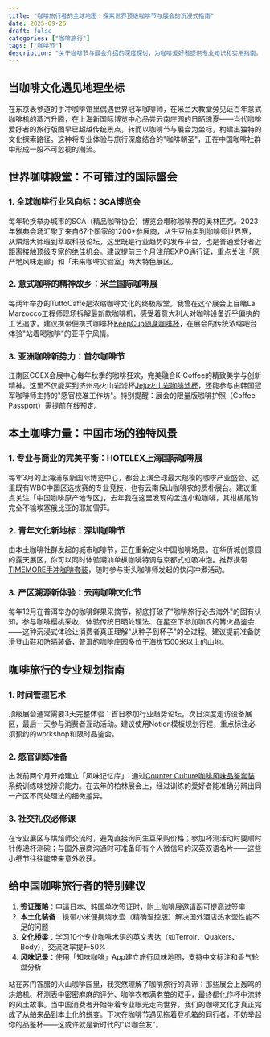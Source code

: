 ```yaml
---
title: "咖啡旅行者的全球地图：探索世界顶级咖啡节与展会的沉浸式指南"
date: 2025-09-26
draft: false
categories: ["咖啡旅行"]
tags: ["咖啡节"]
description: "关于咖啡节与展会介绍的深度探讨，为咖啡爱好者提供专业知识和实用指南。"
---
```


## 当咖啡文化遇见地理坐标

在东京表参道的手冲咖啡馆里偶遇世界冠军咖啡师，在米兰大教堂旁见证百年意式咖啡机的蒸汽升腾，在上海新国际博览中心品尝云南庄园的日晒瑰夏——当代咖啡爱好者的旅行版图早已超越传统景点，转而以咖啡节与展会为坐标，构建出独特的文化探索路径。这种将专业体验与旅行深度结合的"咖啡朝圣"，正在中国咖啡社群中形成一股不可忽视的潮流。

## 世界咖啡殿堂：不可错过的国际盛会

### 1. 全球咖啡行业风向标：SCA博览会
每年轮换举办城市的SCA（精品咖啡协会）博览会堪称咖啡界的奥林匹克。2023年雅典会场汇聚了来自67个国家的1200+参展商，从生豆拍卖到咖啡师世界赛，从烘焙大师班到萃取科技论坛，这里既是行业趋势的发布平台，也是普通爱好者近距离接触顶级专家的绝佳机会。建议提前三个月注册EXPO通行证，重点关注「原产地风味走廊」和「未来咖啡实验室」两大特色展区。

### 2. 意式咖啡的精神故乡：米兰国际咖啡展
每两年举办的TuttoCaffè是浓缩咖啡文化的终极殿堂。我曾在这个展会上目睹La Marzocco工程师现场拆解最新款咖啡机，感受着意大利人对咖啡设备近乎偏执的工艺追求。建议携带便携式咖啡杯[KeepCup随身咖啡杯](https://www.amazon.com/s?k=KeepCup%E9%9A%8F%E8%BA%AB%E5%92%96%E5%95%A1%E6%9D%AF&tag=coffeeprism-20)，在展会的传统浓缩吧台体验"站着喝咖啡"的亚平宁风情。

### 3. 亚洲咖啡新势力：首尔咖啡节
江南区COEX会展中心每年秋季的咖啡狂欢，完美融合K-Coffee的精致美学与创新精神。这里不仅能买到济州岛火山岩滤杯[Jeju火山岩咖啡滤杯](https://www.amazon.com/s?k=Jeju%E7%81%AB%E5%B1%B1%E5%B2%A9%E5%92%96%E5%95%A1%E6%BB%A4%E6%9D%AF&tag=coffeeprism-20)，还能参与由韩国冠军咖啡师主持的"感官校准工作坊"。特别提醒：展会的限量版咖啡护照（Coffee Passport）需提前在线预定。

## 本土咖啡力量：中国市场的独特风景

### 1. 专业与商业的完美平衡：HOTELEX上海国际咖啡展
每年3月的上海浦东新国际博览中心，都会上演全球最大规模的咖啡产业盛会。这里既有WBC中国区选拔赛的专业竞技，也有云南保山咖啡农的质朴展台。建议重点关注「中国咖啡原产地专区」，去年我在这里发现的孟连小粒咖啡，其柑橘尾韵完全不输埃塞俄比亚的耶加雪菲。

### 2. 青年文化新地标：深圳咖啡节
由本土咖啡社群发起的城市咖啡节，正在重新定义中国咖啡场景。在华侨城创意园的露天展区，你可以同时体验潮汕单枞咖啡特调与京都式虹吸冲泡。推荐携带[TIMEMORE手冲咖啡套装](https://www.amazon.com/s?k=TIMEMORE%E6%89%8B%E5%86%B2%E5%92%96%E5%95%A1%E5%A5%97%E8%A3%85&tag=coffeeprism-20)，随时参与街头咖啡师发起的快闪冲煮活动。

### 3. 产区溯源新体验：云南咖啡文化节
每年12月在普洱举办的咖啡鲜果采摘节，彻底打破了"咖啡旅行必去海外"的固有认知。参与咖啡樱桃采收、体验传统日晒处理法、在星空下参加咖农的篝火品鉴会——这种沉浸式体验让消费者真正理解"从种子到杯子"的全过程。建议提前准备防滑登山鞋和防晒装备，普洱的咖啡庄园多位于海拔1500米以上的山地。

## 咖啡旅行的专业规划指南

### 1. 时间管理艺术
顶级展会通常需要3天完整体验：首日参加行业趋势论坛，次日深度走访设备展区，最后一天参与消费者互动活动。建议使用Notion模板规划行程，重点标注必须预约的workshop和限时品鉴会。

### 2. 感官训练准备
出发前两个月开始建立「风味记忆库」：通过[Counter Culture咖啡风味品鉴套装](https://www.amazon.com/s?k=Counter%20Culture%E5%92%96%E5%95%A1%E9%A3%8E%E5%91%B3%E5%93%81%E9%89%B4%E5%A5%97%E8%A3%85&tag=coffeeprism-20)系统训练味觉辨识能力。在去年的柏林展会上，经过训练的爱好者能准确分辨出同一产区不同处理法的细微差异。

### 3. 社交礼仪必修课
在专业展区与烘焙师交流时，避免直接询问生豆采购价格；参加杯测活动时要顺时针传递杯测碗；与国外展商沟通时可准备印有个人微信号的汉英双语名片——这些小细节往往能带来意外收获。

## 给中国咖啡旅行者的特别建议

1. **签证策略**：申请日本、韩国单次签证时，附上咖啡展邀请函可提高过签率  
2. **本土化装备**：携带小米便携烧水壶（精确温控版）解决国外酒店热水壶性能不足的问题  
3. **文化桥梁**：学习10个专业咖啡术语的英文表达（如Terroir、Quakers、Body），交流效率提升50%  
4. **风味记录**：使用「知味咖啡」App建立旅行风味地图，支持中文标注和香气轮盘分析  

站在苏门答腊的火山咖啡园里，我突然理解了咖啡旅行的真谛：那些展会上轰鸣的烘焙机、杯测表中密密麻麻的评分、咖啡农布满老茧的双手，最终都化作杯中流转的风土故事。当中国消费者开始带着专业眼光走向世界，我们的咖啡文化才真正完成了从舶来品到本土化的蜕变。下次在咖啡节遇见拖着登机箱的同行者，不妨举起你的品鉴杯——这或许就是新时代的"以咖会友"。